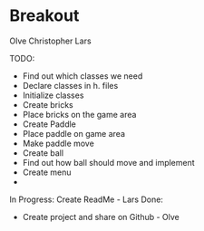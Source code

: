 # Breakout
Olve
Christopher
Lars

TODO:
- Find out which classes we need
- Declare classes in h. files
- Initialize classes
- Create bricks
- Place bricks on the game area
- Create Paddle
- Place paddle on game area
- Make paddle move
- Create ball
- Find out how ball should move and implement
- Create menu
- 


In Progress:
Create ReadMe - Lars
Done:
- Create project and share on Github - Olve
